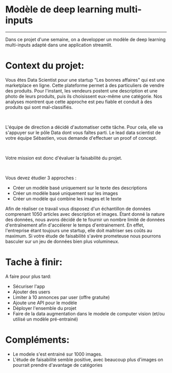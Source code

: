 # Modèle de deep learning multi-inputs

* * * * * * * *

Dans ce projet d'une semaine, on a developper un modèle de deep learning multi-inputs adapté dans une application streamlit.

# Context du projet: 

Vous êtes Data Scientist pour une startup "Les bonnes affaires" qui est une marketplace en ligne. Cette plateforme permet à des particuliers de vendre des produits. Pour l'instant, les vendeurs postent une description et une photo de leurs produits, puis ils choisissent eux-même une catégorie. Nos analyses montrent que cette approche est peu fiable et conduit à des produits qui sont mal-classifiés.

​

L'équipe de direction a décidé d'automatiser cette tâche. Pour cela, elle va s'appuyer sur le pôle Data dont vous faîtes parti. Le lead data scientist de votre équipe Sébastien, vous demande d'effectuer un proof of concept.

​

Votre mission est donc d'évaluer la faisabilité du projet.

​

Vous devez étudier 3 approches :

- Créer un modèle basé uniquement sur le texte des descriptions
- Créer un modèle basé uniquement sur les images
- Créer un modèle qui combine les images et le texte
​

Afin de réaliser ce travail vous disposez d'un échantillon de données comprenant 1050 articles avec description et images. Étant donné la nature des données, nous avons décidé de te fournir un nombre limité de données d'entraînement afin d'accélerer le temps d'entrainement. En effet, l'entreprise étant toujours une startup, elle doit maitriser ses coûts au maximum. Si votre étude de faisabilité s'avère prometeuse nous pourrons basculer sur un jeu de données bien plus volumineux.


# Tache à finir: 

A faire pour plus tard: 
- Sécuriser l'app 
- Ajouter des users 
- Limiter à 10 annonces par user (offre gratuite) 
- Ajoute une API pour le modèle 
- Déployer l'ensemble du projet
- Faire de la data augmentation dans le modele de computer vision (et/ou utilisé un modèle pré-entrainé)


# Compléments: 
- Le modele s'est entrainé sur 1000 images. 
- L'étude de faisabilité semble positive, avec beaucoup plus d'images on pourrait prendre d'avantage de catégories
